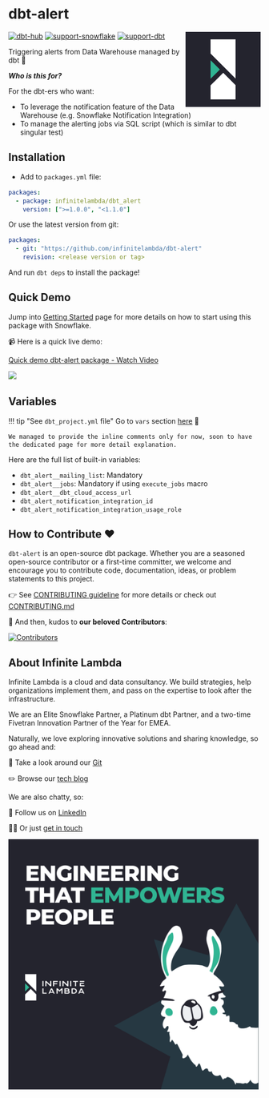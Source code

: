 <!-- markdownlint-disable no-inline-html no-alt-text ul-indent code-block-style -->
# dbt-alert

<img align="right" width="150" height="150" src="https://raw.githubusercontent.com/infinitelambda/dbt-alert/main/docs/assets/img/il-logo.png">

[![dbt-hub](https://img.shields.io/badge/Visit-dbt--hub%20↗️-FF694B?logo=dbt&logoColor=FF694B)](https://hub.getdbt.com/infinitelambda/dbt_alert)
[![support-snowflake](https://img.shields.io/badge/support-Snowflake-7faecd?logo=snowflake&logoColor=7faecd)](https://docs.snowflake.com?ref=infinitelambda)
[![support-dbt](https://img.shields.io/badge/support-dbt%20v1.6+-FF694B?logo=dbt&logoColor=FF694B)](https://docs.getdbt.com?ref=infinitelambda)

Triggering alerts from Data Warehouse managed by dbt 🚀

**_Who is this for?_**

For the dbt-ers who want:

- To leverage the notification feature of the Data Warehouse (e.g. Snowflake Notification Integration)
- To manage the alerting jobs via SQL script (which is similar to dbt singular test)

## Installation

- Add to `packages.yml` file:

```yml
packages:
  - package: infinitelambda/dbt_alert
    version: [">=1.0.0", "<1.1.0"]
```

Or use the latest version from git:

```yml
packages:
  - git: "https://github.com/infinitelambda/dbt-alert"
    revision: <release version or tag>
```

And run `dbt deps` to install the package!

## Quick Demo

Jump into [Getting Started](getting-started-snowflake.md) page for more details on how to start using this package with Snowflake.

📹 Here is a quick live demo:

<div>
  <a href="https://www.loom.com/share/e2d8029aff0f42af8654e140051722d1">
    <p>Quick demo dbt-alert package - Watch Video</p>
  </a>
  <a href="https://www.loom.com/share/e2d8029aff0f42af8654e140051722d1">
    <img style="max-width:300px;" src="https://cdn.loom.com/sessions/thumbnails/e2d8029aff0f42af8654e140051722d1-with-play.gif">
  </a>
</div>

## Variables

!!! tip "See `dbt_project.yml` file"
    Go to `vars` section [here](https://github.com/infinitelambda/dbt-alert/blob/main/dbt_project.yml#L15) 🏃

    We managed to provide the inline comments only for now, soon to have the dedicated page for more detail explanation.

Here are the full list of built-in variables:

- `dbt_alert__mailing_list`: Mandatory
- `dbt_alert__jobs`: Mandatory if using `execute_jobs` macro
- `dbt_alert__dbt_cloud_access_url`
- `dbt_alert_notification_integration_id`
- `dbt_alert_notification_integration_usage_role`

## How to Contribute ❤️

`dbt-alert` is an open-source dbt package. Whether you are a seasoned open-source contributor or a first-time committer, we welcome and encourage you to contribute code, documentation, ideas, or problem statements to this project.

👉 See [CONTRIBUTING guideline](./contributing.md) for more details or check out [CONTRIBUTING.md](https://github.com/infinitelambda/dbt-alert/tree/main/CONTRIBUTING.md)

🌟 And then, kudos to **our beloved Contributors**:

<a href="https://github.com/infinitelambda/dbt-alert/graphs/contributors">
  <img src="https://contrib.rocks/image?repo=infinitelambda/dbt-alert" alt="Contributors" />
</a>

## About Infinite Lambda

Infinite Lambda is a cloud and data consultancy. We build strategies, help organizations implement them, and pass on the expertise to look after the infrastructure.

We are an Elite Snowflake Partner, a Platinum dbt Partner, and a two-time Fivetran Innovation Partner of the Year for EMEA.

Naturally, we love exploring innovative solutions and sharing knowledge, so go ahead and:

🔧 Take a look around our [Git](https://github.com/infinitelambda)

✏️ Browse our [tech blog](https://infinitelambda.com/category/tech-blog/)

We are also chatty, so:

👀 Follow us on [LinkedIn](https://www.linkedin.com/company/infinite-lambda/)

👋🏼 Or just [get in touch](https://infinitelambda.com/contacts/)

[<img src="https://raw.githubusercontent.com/infinitelambda/cdn/1.0.0/general/images/GitHub-About-Section-1080x1080.png" alt="About IL" width="500">](https://infinitelambda.com/)
